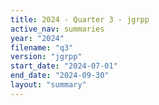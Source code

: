```yaml
---
title: 2024 - Quarter 3 - jgrpp
active_nav: summaries
year: "2024"
filename: "q3"
version: "jgrpp"
start_date: "2024-07-01"
end_date: "2024-09-30"
layout: "summary"
---
```

